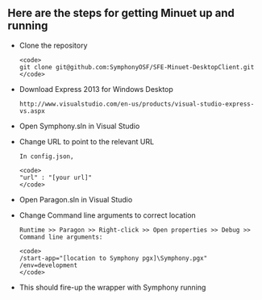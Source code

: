 ## Here are the steps for getting Minuet up and running

* Clone the repository

      <code>
      git clone git@github.com:SymphonyOSF/SFE-Minuet-DesktopClient.git
      </code>

* Download Express 2013 for Windows Desktop 

      http://www.visualstudio.com/en-us/products/visual-studio-express-vs.aspx

* Open Symphony.sln in Visual Studio

* Change URL to point to the relevant URL

      In config.json,
      
      <code>
      "url" : "[your url]"
      </code>

* Open Paragon.sln in Visual Studio 

* Change Command line arguments to correct location

      Runtime >> Paragon >> Right-click >> Open properties >> Debug >> Command line arguments:
      
      <code>
      /start-app="[location to Symphony pgx]\Symphony.pgx" /env=development
      </code>
      
* This should fire-up the wrapper with Symphony running 
